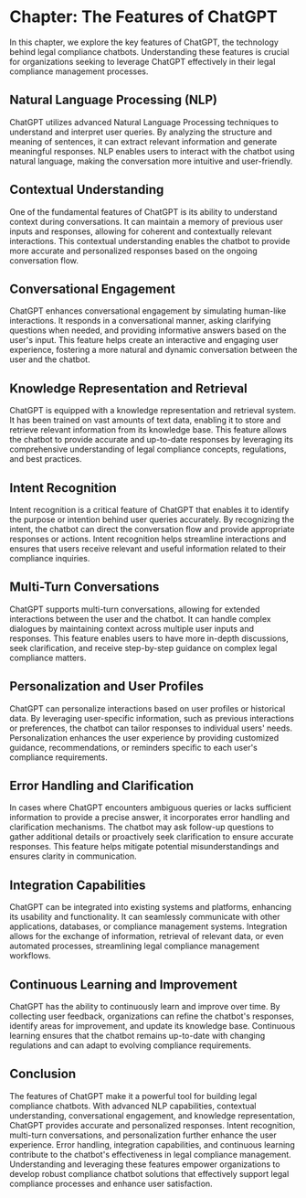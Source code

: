 Chapter: The Features of ChatGPT
================================

In this chapter, we explore the key features of ChatGPT, the technology behind legal compliance chatbots. Understanding these features is crucial for organizations seeking to leverage ChatGPT effectively in their legal compliance management processes.

Natural Language Processing (NLP)
---------------------------------

ChatGPT utilizes advanced Natural Language Processing techniques to understand and interpret user queries. By analyzing the structure and meaning of sentences, it can extract relevant information and generate meaningful responses. NLP enables users to interact with the chatbot using natural language, making the conversation more intuitive and user-friendly.

Contextual Understanding
------------------------

One of the fundamental features of ChatGPT is its ability to understand context during conversations. It can maintain a memory of previous user inputs and responses, allowing for coherent and contextually relevant interactions. This contextual understanding enables the chatbot to provide more accurate and personalized responses based on the ongoing conversation flow.

Conversational Engagement
-------------------------

ChatGPT enhances conversational engagement by simulating human-like interactions. It responds in a conversational manner, asking clarifying questions when needed, and providing informative answers based on the user's input. This feature helps create an interactive and engaging user experience, fostering a more natural and dynamic conversation between the user and the chatbot.

Knowledge Representation and Retrieval
--------------------------------------

ChatGPT is equipped with a knowledge representation and retrieval system. It has been trained on vast amounts of text data, enabling it to store and retrieve relevant information from its knowledge base. This feature allows the chatbot to provide accurate and up-to-date responses by leveraging its comprehensive understanding of legal compliance concepts, regulations, and best practices.

Intent Recognition
------------------

Intent recognition is a critical feature of ChatGPT that enables it to identify the purpose or intention behind user queries accurately. By recognizing the intent, the chatbot can direct the conversation flow and provide appropriate responses or actions. Intent recognition helps streamline interactions and ensures that users receive relevant and useful information related to their compliance inquiries.

Multi-Turn Conversations
------------------------

ChatGPT supports multi-turn conversations, allowing for extended interactions between the user and the chatbot. It can handle complex dialogues by maintaining context across multiple user inputs and responses. This feature enables users to have more in-depth discussions, seek clarification, and receive step-by-step guidance on complex legal compliance matters.

Personalization and User Profiles
---------------------------------

ChatGPT can personalize interactions based on user profiles or historical data. By leveraging user-specific information, such as previous interactions or preferences, the chatbot can tailor responses to individual users' needs. Personalization enhances the user experience by providing customized guidance, recommendations, or reminders specific to each user's compliance requirements.

Error Handling and Clarification
--------------------------------

In cases where ChatGPT encounters ambiguous queries or lacks sufficient information to provide a precise answer, it incorporates error handling and clarification mechanisms. The chatbot may ask follow-up questions to gather additional details or proactively seek clarification to ensure accurate responses. This feature helps mitigate potential misunderstandings and ensures clarity in communication.

Integration Capabilities
------------------------

ChatGPT can be integrated into existing systems and platforms, enhancing its usability and functionality. It can seamlessly communicate with other applications, databases, or compliance management systems. Integration allows for the exchange of information, retrieval of relevant data, or even automated processes, streamlining legal compliance management workflows.

Continuous Learning and Improvement
-----------------------------------

ChatGPT has the ability to continuously learn and improve over time. By collecting user feedback, organizations can refine the chatbot's responses, identify areas for improvement, and update its knowledge base. Continuous learning ensures that the chatbot remains up-to-date with changing regulations and can adapt to evolving compliance requirements.

Conclusion
----------

The features of ChatGPT make it a powerful tool for building legal compliance chatbots. With advanced NLP capabilities, contextual understanding, conversational engagement, and knowledge representation, ChatGPT provides accurate and personalized responses. Intent recognition, multi-turn conversations, and personalization further enhance the user experience. Error handling, integration capabilities, and continuous learning contribute to the chatbot's effectiveness in legal compliance management. Understanding and leveraging these features empower organizations to develop robust compliance chatbot solutions that effectively support legal compliance processes and enhance user satisfaction.
